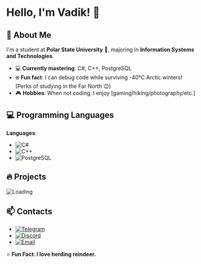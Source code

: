 # Hello, I'm Vadik! :wave:

## :rocket: About Me  
I'm a student at **Polar State University** :school:, majoring in **Information Systems and Technologies**.  
- :computer: **Currently mastering**: C#, C++, PostgreSQL  
- :snowflake: **Fun fact**: I can debug code while surviving -40°C Arctic winters! (Perks of studying in the Far North :wink:)  
- :video_game: **Hobbies**: When not coding, I enjoy [gaming/hiking/photography/etc.]   

## :computer: Programming Languages 
**Languages**:  
- ![C#](https://img.shields.io/badge/C%23-239120?style=flat&logo=c-sharp&logoColor=white)
- ![C++](https://img.shields.io/badge/C%2B%2B-00599C?style=flat&logo=c%2B%2B&logoColor=white)
- ![PostgreSQL](https://img.shields.io/badge/PostgreSQL-4169E1?style=flat&logo=postgresql&logoColor=white)  

## :fire: Projects
![Loading](https://i.gifer.com/ZZ5H.gif)

## :mailbox: Contacts
- [![Telegram](https://img.shields.io/badge/Telegram-26A5E4?style=for-the-badge&logo=telegram&logoColor=white)](https://t.me/kavalski228)
- [![Discord](https://img.shields.io/badge/Join_My_Server-5865F2?style=flat&logo=discord&logoColor=white)](https://discord.com/users/366151961671893002)
- [![Email](https://img.shields.io/badge/Email-D14836?style=flat&logo=gmail&logoColor=white)](mailto:ostafinskijvadim@gmail.com)  

:star: **Fun Fact**: **I love herding reindeer.** 
